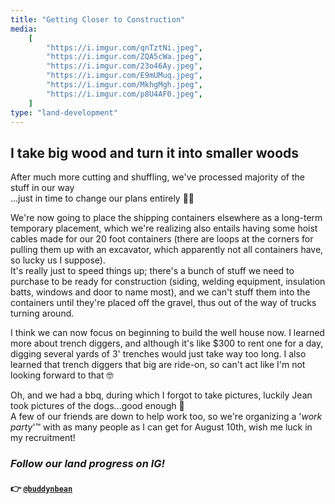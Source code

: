 ```yaml
---
title: "Getting Closer to Construction"
media:
    [
        "https://i.imgur.com/qnTztNi.jpeg",
        "https://i.imgur.com/ZQA5cWa.jpeg",
        "https://i.imgur.com/23o46Ay.jpeg",
        "https://i.imgur.com/E9mUMuq.jpeg",
        "https://i.imgur.com/MkhgMgh.jpeg",
        "https://i.imgur.com/p8U4AF0.jpeg",
    ]
type: "land-development"
---
```


## I take big wood and turn it into smaller woods

After much more cutting and shuffling, we've processed majority of the stuff in our way \
...just in time to change our plans entirely 😵‍💫

We're now going to place the shipping containers elsewhere as a long-term temporary placement, which we're realizing also entails having some hoist cables made for our 20 foot containers (there are loops at the corners for pulling them up with an excavator, which apparently not all containers have, so lucky us I suppose). \
It's really just to speed things up; there's a bunch of stuff we need to purchase to be ready for construction (siding, welding equipment, insulation batts, windows and door to name most), and we can't stuff them into the containers until they're placed off the gravel, thus out of the way of trucks turning around.

I think we can now focus on beginning to build the well house now. I learned more about trench diggers, and although it's like $300 to rent one for a day, digging several yards of 3' trenches would just take way too long. I also learned that trench diggers that big are ride-on, so can't act like I'm not looking forward to that 🤓

Oh, and we had a bbq, during which I forgot to take pictures, luckily Jean took pictures of the dogs...good enough 🤣 \
A few of our friends are down to help work too, so we're organizing a '_work party_'™️ with as many people as I can get for August 10th, wish me luck in my recruitment!

### _Follow our land progress on IG!_

#### 👉 [`@buddynbean`](https://instagram.com/buddynbean)
